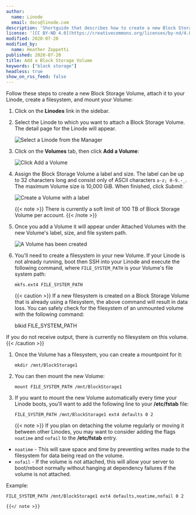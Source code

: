 ```yaml
---
author:
  name: Linode
  email: docs@linode.com
description: 'Shortguide that describes how to create a new Block Storage Volume, attach it to your Linode, create a filesystem, and mount your Volume.'
license: '[CC BY-ND 4.0](https://creativecommons.org/licenses/by-nd/4.0)'
modified: 2020-07-20
modified_by:
  name: Heather Zoppetti
published: 2020-07-20
title: Add a Block Storage Volume
keywords: ["block storage"]
headless: true
show_on_rss_feed: false
---
```


Follow these steps to create a new Block Storage Volume, attach it to your Linode, create a filesystem, and mount your Volume:

1.  Click on the **Linodes** link in the sidebar.

1.  Select the Linode to which you want to attach a Block Storage Volume. The detail page for the Linode will appear.

    ![Select a Linode from the Manager](bs-cloud-select-linode.png "Select a Linode from the Manager")

1.  Click on the **Volumes** tab, then click **Add a Volume**:

    ![Click Add a Volume](bs-cloud-add-volume-to-linode.png "Click Add a Volume")

1.  Assign the Block Storage Volume a label and size. The label can be up to 32 characters long and consist only of ASCII characters `a-z; 0-9.-_`. The maximum Volume size is 10,000 GiB. When finished, click *Submit*:

    ![Create a Volume with a label](bs-cloud-create-volume.png "Create a Volume with a label")

    {{< note >}}
There is currently a soft limit of 100 TB of Block Storage Volume per account.
{{< /note >}}

1.  Once you add a Volume it will appear under Attached Volumes with the new Volume's label, size, and file system path.

    ![A Volume has been created](bs-cloud-volume-created.png "A Volume has been created")

1.  You'll need to create a filesystem in your new Volume. If your Linode is not already running, boot then SSH into your Linode and execute the following command, where `FILE_SYSTEM_PATH` is your Volume's file system path:

        mkfs.ext4 FILE_SYSTEM_PATH

    {{< caution >}}
If a new filesystem is created on a Block Storage Volume that is already using a filesystem, the above command will result in data loss. You can safely check for the filesystem of an unmounted volume with the following command:

    blkid FILE_SYSTEM_PATH

If you do not receive output, there is currently no filesystem on this volume.
{{< /caution >}}

1.  Once the Volume has a filesystem, you can create a mountpoint for it:

        mkdir /mnt/BlockStorage1

1.  You can then mount the new Volume:

        mount FILE_SYSTEM_PATH /mnt/BlockStorage1

1.  If you want to mount the new Volume automatically every time your Linode boots, you'll want to add the following line to your **/etc/fstab** file:

        FILE_SYSTEM_PATH /mnt/BlockStorage1 ext4 defaults 0 2


    {{< note >}}
If you plan on detaching the volume regularly or moving it between other Linodes, you may want to consider adding the flags `noatime` and `nofail` to the **/etc/fstab** entry.

* `noatime` - This will save space and time by preventing writes made to the filesystem for data being read on the volume.
*  `nofail`  - If the volume is not attached, this will allow your server to boot/reboot normally without hanging at dependency failures if the volume is not attached.

Example:

    FILE_SYSTEM_PATH /mnt/BlockStorage1 ext4 defaults,noatime,nofail 0 2

    {{</ note >}}
